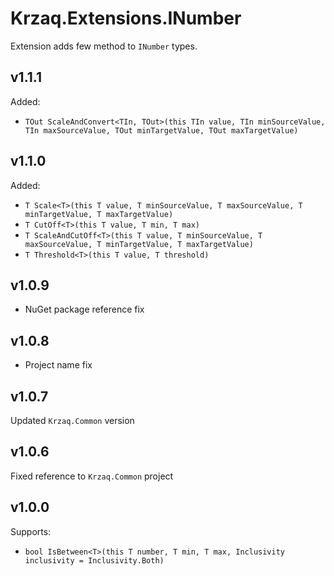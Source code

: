 ﻿# Krzaq.Extensions.INumber
Extension adds few method to `INumber` types.

## v1.1.1
Added:
* `TOut ScaleAndConvert<TIn, TOut>(this TIn value, TIn minSourceValue, TIn maxSourceValue, TOut minTargetValue, TOut maxTargetValue)`

## v1.1.0
Added:
* `T Scale<T>(this T value, T minSourceValue, T maxSourceValue, T minTargetValue, T maxTargetValue)`
* `T CutOff<T>(this T value, T min, T max)`
* `T ScaleAndCutOff<T>(this T value, T minSourceValue, T maxSourceValue, T minTargetValue, T maxTargetValue)`
* `T Threshold<T>(this T value, T threshold)`

## v1.0.9
* NuGet package reference fix

## v1.0.8
* Project name fix

## v1.0.7
Updated `Krzaq.Common` version

## v1.0.6
Fixed reference to `Krzaq.Common` project

## v1.0.0
Supports:
* `bool IsBetween<T>(this T number, T min, T max, Inclusivity inclusivity = Inclusivity.Both)`

